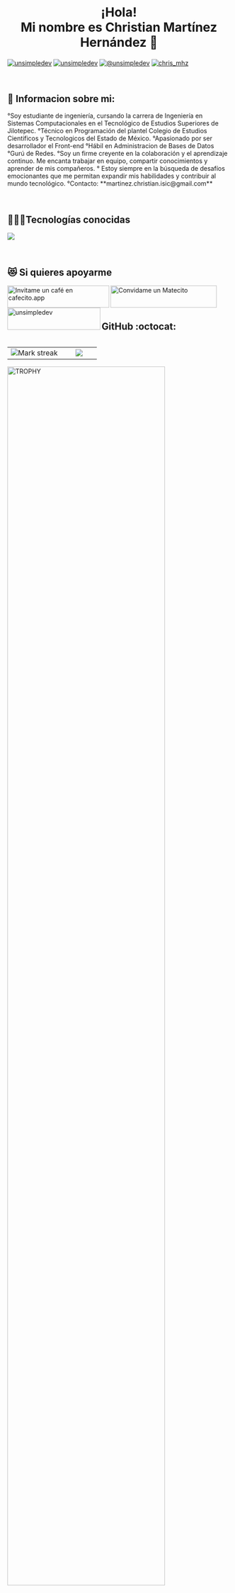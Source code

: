 <h1 align="center">¡Hola! 
  <br> Mi nombre es Christian Martínez Hernández 👨</h1> 
<p align="left">

<a href="https://www.linkedin.com/in/christian-martinez-72a4542a6" target="_blank"><img align="center" src="https://img.shields.io/badge/LinkedIn-0077B5?style=for-the-badge&logo=linkedin&logoColor=white" alt="unsimpledev"/></a>
<a href="https://www.facebook.com/profile.php?id=100009895803782&mibextid=LQQJ4d" target="blank"><img align="center" src="https://img.shields.io/badge/Facebook-1877F2?style=for-the-badge&logo=facebook&logoColor=white" alt="unsimpledev"  /></a>
<a href = "martinez.christian.isic@gmail.com" target="blank"><img align="center" src="https://img.shields.io/badge/Gmail-D14836?style=for-the-badge&logo=gmail&logoColor=white" alt="@unsimpledev"  /></a>
<a href="https://www.instagram.com/chris_mhz?igsh=OGQ5ZDc2ODk2ZA%3D%3D&utm_source=qr" target="_blank"><img align="center" src="https://img.shields.io/badge/Instagram-E4405F?style=for-the-badge&logo=instagram&logoColor=white" alt="chris_mhz"/></a>
</a>


  </p>
<br>
<h2>👨 Informacion sobre mi: </h2>
<!--Intro start-->

<p align="left">
°Soy estudiante de ingeniería, cursando la carrera de Ingeniería en Sistemas Computacionales en el Tecnológico de Estudios Superiores de Jilotepec.
°Técnico en Programación del plantel Colegio de Estudios Cientificos y Tecnologicos del Estado de México.
°Apasionado por ser desarrollador el Front-end
°Hábil en Administracion de Bases de Datos
°Gurú de Redes.
°Soy un firme creyente en la colaboración y el aprendizaje continuo. Me encanta trabajar en equipo, compartir conocimientos y aprender de mis compañeros. 
° Estoy siempre en la búsqueda de desafíos emocionantes que me permitan expandir mis habilidades y contribuir al mundo tecnológico.
°Contacto: **martinez.christian.isic@gmail.com**
<!--Intro end-->
  </p>
<br>

<h2>👨🏻‍💻Tecnologías conocidas</h2>
<!--tech stack icons-->
<p align="left">
  <a href="https://skillicons.dev">
    <img src="https://skillicons.dev/icons?i=androidstudio,angular,aws,bootstrap,c,cs,cpp,java,php,dart,flask,flutter,py,dotnet,css,html,mongodb,octave,react,js,nodejs,mysql,sqlite,firebase,git,github,postman,eclipse,vscode,linux,ps&perline=12" />
  </a>
</p>
<br>

<!------------------------->
<div id="apoyo">
<h2>😻 Si quieres apoyarme</h2>
  <p align="left">
 <a href='https://cafecito.app/unsimpledev' rel='noopener' target='_blank'><img srcset='https://cdn.cafecito.app/imgs/buttons/button_1.png 1x, https://cdn.cafecito.app/imgs/buttons/button_1_2x.png 2x, https://cdn.cafecito.app/imgs/buttons/button_1_3.75x.png 3.75x' src='https://cdn.cafecito.app/imgs/buttons/button_1.png' alt='Invitame un café en cafecito.app' align="left" height="50" width="230"/></a>
    
<a href='https://matecito.co/unsimpledev' rel='noopener' target='_blank'><img srcset='https://www.matecito.co/public/button_11.png 1x, https://www.matecito.co/public/button_11_2x.png 2x, https://www.matecito.co/public/button_11_3.75x.png 3.75x' src='https://www.matecito.co/public/button_11.png' alt='Convidame un Matecito' align="left" height="50" width="240" /></a>

    
    
<a href="https://ko-fi.com/unsimpledev"> <img align="left" src="https://cdn.ko-fi.com/cdn/kofi3.png?v=3" height="50" width="210" alt="unsimpledev" /></a>
  </p>
</div>
  <br>
<br><br>

<h2>GitHub :octocat:</h2>
<!--- stats & Trophy (start) -->
<p align="center">
  <!--- stats (start) -->
<table align="left">
<tr border="none">
<td width="60%" align="center">

<!--  <img  align="center"  src="https://github-readme-stats.vercel.app/api?username=unsimpledev&theme=dark&show_icons=true&count_private=true" />
  <br></br> -->
  <img  title="🔥 Get streak stats for your profile at git.io/streak-stats" alt="Mark streak" src="https://github-readme-streak-stats.herokuapp.com/?user=unsimpledev&theme=dark&hide_border=false" /> 
</td>

<td width="40%" align="center">

  <img  align="center"  src="https://github-readme-stats.anuraghazra1.vercel.app/api/top-langs/?username=unsimpledev&theme=dark&hide_border=false&no-bg=true&no-frame=true&langs_count=10"/>

  </td>
</tr>
</table>
<!--- stats (end) -->

<!--- trophy (start) -->
<div align=left>
  <a href="https://github.com/ryo-ma/github-profile-trophy" title="Go to Source">
      <img align="center" width=84% src="https://github-profile-trophy.vercel.app/?username=unsimpledev&theme=radical&row=1&column=7&margin-h=15&margin-w=5&no-bg=true" alt="TROPHY" />
    </a>
</div>
<!--- trophy (start) -->


</p>        
<!--- stats (end) -->

